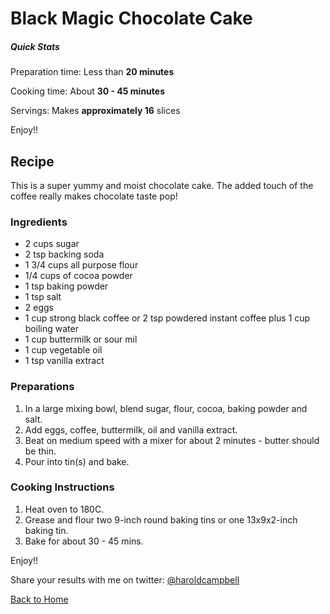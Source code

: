 # Black Magic Chocolate Cake

##### Quick Stats

Preparation time: Less than **20 minutes**

Cooking time: About **30 - 45 minutes**

Servings: Makes **approximately 16** slices

Enjoy!!

## Recipe

This is a super yummy and moist chocolate cake. The added touch of the coffee really makes chocolate taste pop!

### Ingredients

- 2 cups sugar
- 2 tsp backing soda
- 1 3/4 cups all purpose flour
- 1/4 cups of cocoa powder
- 1 tsp baking powder
- 1 tsp salt
- 2 eggs
- 1 cup strong black coffee or 2 tsp powdered instant coffee plus 1 cup boiling water
- 1 cup buttermilk or sour mil
- 1 cup vegetable oil
- 1 tsp vanilla extract

### Preparations
1. In a large mixing bowl, blend sugar, flour, cocoa, baking powder and salt.
2. Add eggs, coffee, buttermilk, oil and vanilla extract.
3. Beat on medium speed with a mixer for about 2 minutes - butter should be thin.
4. Pour into tin(s) and bake.

### Cooking Instructions
1. Heat oven to 180C.
2. Grease and flour two 9-inch round baking tins or one 13x9x2-inch baking tin.
3. Bake for about 30 - 45 mins.

Enjoy!!

Share your results with me on twitter: [@haroldcampbell](http://twitter.com/haroldcampbell)

[Back to Home](README.md)
